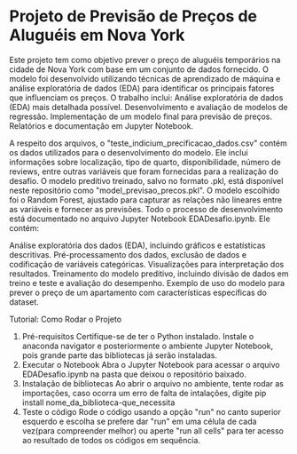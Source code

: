 # Projeto de Previsão de Preços de Aluguéis em Nova York
Este projeto tem como objetivo prever o preço de aluguéis temporários na cidade de Nova York com base em um conjunto de dados fornecido. O modelo foi desenvolvido utilizando técnicas de aprendizado de máquina e análise exploratória de dados (EDA) para identificar os principais fatores que influenciam os preços. O trabalho inclui:
Análise exploratória de dados (EDA) mais detalhada possível.
Desenvolvimento e avaliação de modelos de regressão.
Implementação de um modelo final para previsão de preços.
Relatórios e documentação em Jupyter Notebook.

A respeito dos arquivos, o "teste_indicium_precificacao_dados.csv" contém os dados utilizados para o desenvolvimento do modelo. Ele inclui informações sobre localização, tipo de quarto, disponibilidade, número de reviews, entre outras variáveis que foram fornecidas para a realização do desafio. O modelo preditivo treinado, salvo no formato .pkl, está disponível neste repositório como "model_previsao_precos.pkl".
O modelo escolhido foi o Random Forest, ajustado para capturar as relações não lineares entre as variáveis e fornecer as previsões.
Todo o processo de desenvolvimento está documentado no arquivo Jupyter Notebook EDADesafio.ipynb. Ele contém:

Análise exploratória dos dados (EDA), incluindo gráficos e estatísticas descritivas.
Pré-processamento dos dados, exclusão de dados e codificação de variáveis categóricas.
Visualizações para interpretação dos resultados.
Treinamento do modelo preditivo, incluindo divisão de dados em treino e teste e avaliação do desempenho.
Exemplo de uso do modelo para prever o preço de um apartamento com características específicas do dataset.

Tutorial: Como Rodar o Projeto
1. Pré-requisitos
Certifique-se de ter o Python instalado.
Instale o anaconda navigator e posteriormente o ambiente Jupyter Notebook, pois grande parte das bibliotecas já serão instaladas.
3. Executar o Notebook
Abra o Jupyter Notebook para acessar o arquivo EDADesafio.ipynb na pasta que deixou o repositório baixado.
4. Instalação de bibliotecas
Ao abrir o arquivo no ambiente, tente rodar as importações, caso ocorra um erro de falta de intalações, digite pip install nome_da_biblioteca-que_necessita
5. Teste o código
Rode o código usando a opção "run" no canto superior esquerdo e escolha se prefere dar "run" em uma célula de cada vez(para compreender melhor) ou aperte "run all cells" para ter acesso ao resultado de todos os códigos em sequência.
